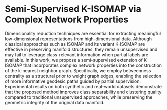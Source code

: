 # Semi-Supervised K-ISOMAP via Complex Network Properties
Dimensionality reduction techniques are essential for extracting meaningful low-dimensional representations from high-dimensional data. Although classical approaches such as ISOMAP and its variant K-ISOMAP are effective in preserving manifold structures, they remain unsupervised and may fail to leverage class-relevant information when partial labels are available. In this work, we propose a semi-supervised extension of K-ISOMAP that incorporates complex network properties into the construction of the k-nearest neighbor graph. Specifically, we employ betweenness centrality as a structural prior to weight graph edges, enabling the selection of more informative geodesic paths guided by partial supervision. Experimental results on both synthetic and real-world datasets demonstrate that the proposed method improves class separability and clustering quality compared to traditional unsupervised approaches, while preserving the geometric integrity of the original data manifold.
